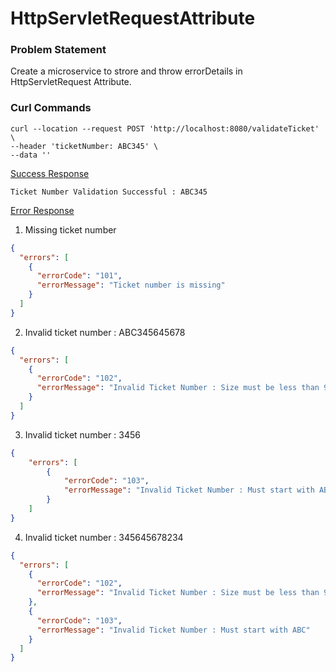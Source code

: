 # HttpServletRequestAttribute

### Problem Statement

Create a microservice to strore and throw errorDetails in HttpServletRequest Attribute.

### Curl Commands

```
curl --location --request POST 'http://localhost:8080/validateTicket' \
--header 'ticketNumber: ABC345' \
--data ''
```
<u>Success Response</u>
```
Ticket Number Validation Successful : ABC345
```

</details>

<u>Error Response</u>
1. Missing ticket number
```json
{
  "errors": [
    {
      "errorCode": "101",
      "errorMessage": "Ticket number is missing"
    }
  ]
}
```
2. Invalid ticket number : ABC345645678
```json
{
  "errors": [
    {
      "errorCode": "102",
      "errorMessage": "Invalid Ticket Number : Size must be less than 9"
    }
  ]
}
```
3. Invalid ticket number : 3456
```json
{
    "errors": [
        {
            "errorCode": "103",
            "errorMessage": "Invalid Ticket Number : Must start with ABC"
        }
    ]
}
```
4. Invalid ticket number : 345645678234
```json
{
  "errors": [
    {
      "errorCode": "102",
      "errorMessage": "Invalid Ticket Number : Size must be less than 9"
    },
    {
      "errorCode": "103",
      "errorMessage": "Invalid Ticket Number : Must start with ABC"
    }
  ]
}
```
</details>
